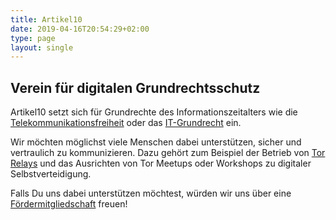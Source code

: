 ```yaml
---
title: Artikel10
date: 2019-04-16T20:54:29+02:00
type: page
layout: single
---
```


## Verein für digitalen Grundrechtsschutz

Artikel10 setzt sich für Grundrechte des Informationszeitalters wie die
[Telekommunikationsfreiheit][] oder das [IT-Grundrecht][] ein.

Wir möchten möglichst viele Menschen dabei unterstützen, sicher und vertraulich
zu kommunizieren. Dazu gehört zum Beispiel der Betrieb von [Tor Relays][] und
das Ausrichten von Tor Meetups oder Workshops zu digitaler Selbstverteidigung.

Falls Du uns dabei unterstützen möchtest, würden wir uns über eine
[Fördermitgliedschaft][] freuen!

[Fördermitgliedschaft]: /verein
[IT-Grundrecht]: https://de.wikipedia.org/wiki/Grundrecht_auf_Gew%C3%A4hrleistung_der_Vertraulichkeit_und_Integrit%C3%A4t_informationstechnischer_Systeme
[Telekommunikationsfreiheit]: https://de.wikipedia.org/wiki/Artikel_10_des_Grundgesetzes_f%C3%BCr_die_Bundesrepublik_Deutschland
[Tor Relays]: /dienste/tor-relays
